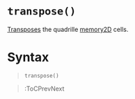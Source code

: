 # `transpose()`

[Transposes](https://en.wikipedia.org/wiki/Transpose) the quadrille [memory2D](/docs/props#memory2d) cells.

# Syntax

> `transpose()`

> :ToCPrevNext